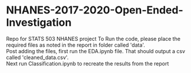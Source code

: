 # NHANES-2017-2020-Open-Ended-Investigation
Repo for STATS 503 NHANES project
To Run the code, please place the required files as noted in the report in folder called 'data'. \
Post adding the files, first run the EDA.ipynb file. That should output a csv called 'cleaned_data.csv'. \
Next run Classification.ipynb to recreate the results from the report
